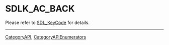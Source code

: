 # SDLK_AC_BACK

Please refer to [SDL_KeyCode](SDL_KeyCode) for details.

----
[CategoryAPI](CategoryAPI), [CategoryAPIEnumerators](CategoryAPIEnumerators)

